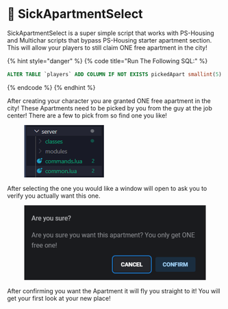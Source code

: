 # 🏨 SickApartmentSelect

SickApartmentSelect is a super simple script that works with PS-Housing and Multichar scripts that bypass PS-Housing starter apartment section. This will allow your players to still claim ONE free apartment in the city!

{% hint style="danger" %}
{% code title="Run The Following SQL:" %}
```sql
ALTER TABLE `players` ADD COLUMN IF NOT EXISTS pickedApart smallint(5) NOT NULL DEFAULT 0;
```
{% endcode %}
{% endhint %}

After creating your character you are granted ONE free apartment in the city! These Apartments need to be picked by you from the guy at the job center! There are a few to pick from so find one you like!

<figure><img src="../.gitbook/assets/image (1).png" alt=""><figcaption></figcaption></figure>

After selecting the one you would like a window will open to ask you to verify you actually want this one.&#x20;

<figure><img src="../.gitbook/assets/image (2) (1).png" alt=""><figcaption></figcaption></figure>

After confirming you want the Apartment it will fly you straight to it! You will get your first look at your new place!&#x20;
